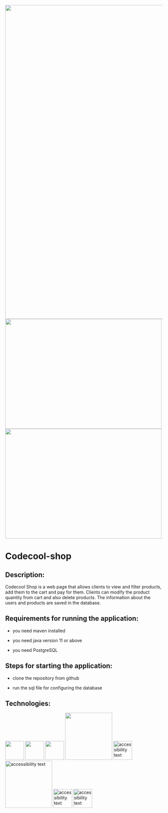 <p align="left">
<img src="https://user-images.githubusercontent.com/89586309/197130494-fae5b40b-6991-431c-b260-3ad3feef2b67.PNG" alt="" width="1000"   />
 <img src="https://user-images.githubusercontent.com/89586309/197765807-4871f02f-5cd7-4652-8728-6dd569398f97.PNG" alt="" width="500" height="350"   />
 <img src="https://user-images.githubusercontent.com/89586309/197765854-4017af1c-7df8-4b3f-a3f9-808a48a1c876.PNG" alt="" width="500"   height="350"/>

</p>

# Codecool-shop

## Description:

 Codecool Shop is a web page that allows clients to view and filter products, add them to the cart and pay for them.
 Clients can modify the product quantity from cart and also delete products.
 The information about the users and products are saved in the database. 


## Requirements for running the application:

- you need maven installed

- you need java version 11 or above

- you need PostgreSQL


## Steps for starting the application:

- clone the repository from github

- run the sql file for configuring the database

## Technologies:


<p align="left">
  <img src="https://user-images.githubusercontent.com/89586309/197133688-da5b5544-a251-4283-a93d-4d958d635989.png" width="60" alt="">
  <img src="https://user-images.githubusercontent.com/89586309/197136043-d8b320fb-f487-4a72-841d-1e43c49ebb3a.png" width="60" alt="">
  <img src="https://user-images.githubusercontent.com/89586309/197133469-cd7706c2-b4f4-4518-83a1-940521409f36.png" width="60" alt="">
  <img src="https://user-images.githubusercontent.com/89586309/197133079-e65fd4f9-0182-4d68-aa4c-24bca003ceb4.png" width="150" alt="" >
  <img src="https://user-images.githubusercontent.com/89586309/197013169-605e50a4-5c60-4da3-a2ef-86a45a903baf.png" width="60" alt="accessibility text">
  <img src="https://upload.wikimedia.org/wikipedia/commons/5/52/Apache_Maven_logo.svg" width="150" alt="accessibility text">
  <img src="https://user-images.githubusercontent.com/89586309/197013528-1b80e409-fe4e-4a9e-a16d-3c5ea9fcd6db.png" width="60" alt="accessibility text">
  <img src="https://user-images.githubusercontent.com/89586309/197013921-97078a39-03cc-43af-ae54-cb2560a5fd93.png" width="60" alt="accessibility text">
</p>




